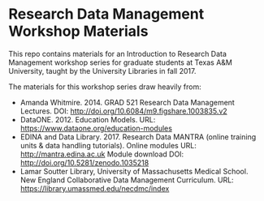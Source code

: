 # Research Data Management Workshop Materials
This repo contains materials for an Introduction to Research Data Management workshop series for graduate students at Texas A&M University, taught by the University Libraries in fall 2017.

The materials for this workshop series draw heavily from:

- Amanda Whitmire. 2014. GRAD 521 Research Data Management Lectures. DOI: http://doi.org/10.6084/m9.figshare.1003835.v2 
- DataONE. 2012. Education Models. URL: https://www.dataone.org/education-modules
- EDINA and Data Library. 2017. Research Data MANTRA (online training units & data handling tutorials). Online modules URL: http://mantra.edina.ac.uk Module download DOI: http://doi.org/10.5281/zenodo.1035218
- Lamar Soutter Library, University of Massachusetts Medical School. New England Collaborative Data Management Curriculum. URL: https://library.umassmed.edu/necdmc/index

